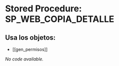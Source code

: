 # Stored Procedure: SP_WEB_COPIA_DETALLE

## Usa los objetos:
- [[gen_permisos]]

*No code available.*
